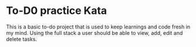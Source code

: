 # To-D0 practice Kata

This is a basic to-do project that is used to keep learnings and code fresh in my mind. Using the full stack a user should be able to view, add, edit and delete tasks. 


